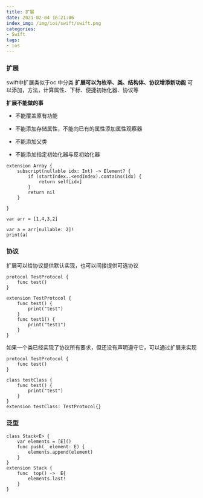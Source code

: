 ```yaml
---
title: 扩展
date: 2021-02-04 16:21:06
index_img: /img/ios/swift/swift.png
categories:
- Swift
tags:
- ios
---
```

### 扩展
swift中扩展类似于oc 中分类
**扩展可以为枚举、类、结构体、协议增添新功能**
可以添加，方法，计算属性、下标、便捷初始化器、协议等

**扩展不能做的事**

- 不能覆盖原有功能

- 不能添加存储属性，不能向已有的属性添加属性观察器

- 不能添加父类

- 不能添加指定初始化器与反初始化器

```
extension Array {
    subscript(nullable idx: Int) -> Element? {
        if (startIndex..<endIndex).contains(idx) {
            return self[idx]
        }
        return nil
    }
    
}

var arr = [1,4,3,2]

var a = arr[nullable: 2]! 
print(a)
```

### 协议
扩展可以给协议提供默认实现，也可以间接提供可选协议
```
protocol TestProtocol {
    func test()
}

extension TestProtocol {
    func test() {
        print("test")
    }
    func test1() {
        print("test1")
    }
}
```
如果一个类已经实现了协议所有要求，但还没有声明遵守它，可以通过扩展来实现
```
protocol TestProtocol {
    func test()
}

class testClass {
    func test() {
        print("test")
    }
}
extension testClass: TestProtocol{}
```

### 泛型
```
class Stack<E> {
    var elements = [E]()
    func push(_ element: E) {
        elements.append(element)
    }
}
extension Stack {
    func  top() ->  E{
        elements.last!
    }
}

```



